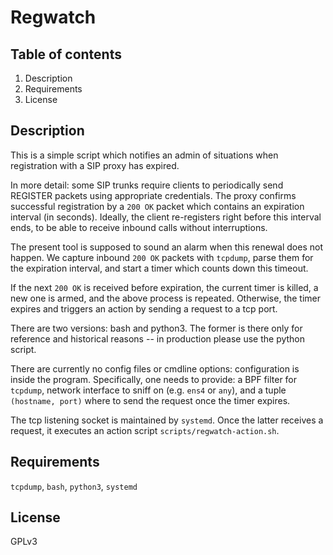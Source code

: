 # Regwatch

## Table of contents
1. Description
1. Requirements
2. License

## Description

This is a simple script which notifies an admin of situations when registration
with a SIP proxy has expired.

In more detail: some SIP trunks require clients to periodically send REGISTER
packets using appropriate credentials. The proxy confirms successful
registration by a `200 OK` packet which contains an expiration interval (in
seconds). Ideally, the client re-registers right before this interval ends, to
be able to receive inbound calls without interruptions.

The present tool is supposed to sound an alarm when this renewal does not
happen. We capture inbound `200 OK` packets with `tcpdump`, parse them for the
expiration interval, and start a timer which counts down this timeout.

If the next `200 OK` is received before expiration, the current timer is
killed, a new one is armed, and the above process is repeated. Otherwise, the
timer expires and triggers an action by sending a request to a tcp port.

There are two versions: bash and python3. The former is there only for
reference and historical reasons -- in production please use the python script.

There are currently no config files or cmdline options: configuration is inside
the program. Specifically, one needs to provide: a BPF filter for `tcpdump`,
network interface to sniff on (e.g. `ens4` or `any`), and a tuple `(hostname,
port)` where to send the request once the timer expires.

The tcp listening socket is maintained by `systemd`. Once the latter receives a
request, it executes an action script `scripts/regwatch-action.sh`.

## Requirements

`tcpdump`, `bash`, `python3`, `systemd`

## License

GPLv3

